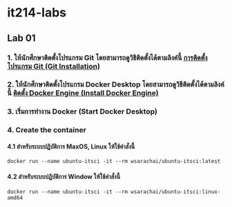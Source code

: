 # it214-labs
## Lab 01
### 1. ให้นักศึกษาติดตั้งโปรแกรม Git โดยสามารถดูวิธีติดตั้งได้ตามลิงค์นี้ [การติดตั้งโปรแกรม Git (Git Installation)](https://itsci.mju.ac.th/~watcharin/wordpress/?p=1)
### 2. ให้นักศึกษาติดตั้งโปรแกรม Docker Desktop โดยสามารถดูวิธีติดตั้งได้ตามลิงค์นี้ [ติดตั้ง Docker Engine (Install Docker Engine)](https://itsci.mju.ac.th/~watcharin/wordpress/?p=90)
### 3. เริ่มการทำงาน Docker (Start Docker Desktop)
### 4. Create the container
#### 4.1 สำหรับระบบปฏิบัติการ MaxOS, Linux ให้ใช้คำสั่งนี้
    docker run --name ubuntu-itsci -it --rm wsarachai/ubuntu-itsci:latest
#### 4.2 สำหรับระบบปฏิบัติการ Window ให้ใช้คำสั่งนี้
    docker run --name ubuntu-itsci -it --rm wsarachai/ubuntu-itsci:linux-amd64
